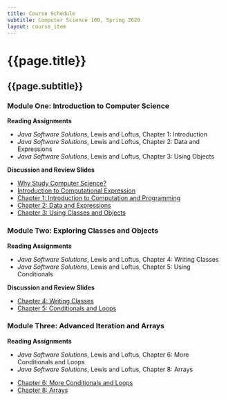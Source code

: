 ```yaml
---
title: Course Schedule
subtitle: Computer Science 100, Spring 2020
layout: course_item
---
```


# {{page.title}}
## {{page.subtitle}}

### Module One: Introduction to Computer Science

**Reading Assignments**

- <em>Java Software Solutions</em>, Lewis and Loftus, Chapter 1: Introduction
- <em>Java Software Solutions</em>, Lewis and Loftus, Chapter 2: Data and Expressions
- <em>Java Software Solutions</em>, Lewis and Loftus, Chapter 3: Using Objects

**Discussion and Review Slides**

<ul>

<li> <a target="_blank" rel="noopener" href="{{site.baseurl}}teaching/cs100S2020/provide/slides/cs100_whystudycomputerscience.html">Why Study Computer Science?</a>

<li> <a target="_blank" rel="noopener" href="{{site.baseurl}}teaching/cs100S2020/provide/slides/cs100_introduction.html">Introduction to Computational Expression</a>

<li> <a target="_blank" rel="noopener" href="{{site.baseurl}}teaching/cs100S2020/provide/slides/cs100_chapter1.html">Chapter 1: Introduction to Computation and Programming</a>

<li> <a target="_blank" rel="noopener" href ="{{site.baseurl}}teaching/cs100S2020/provide/slides/cs100_chapter2.html">Chapter 2: Data and Expressions</a>

<li> <a target="_blank" rel="noopener" href ="{{site.baseurl}}teaching/cs100S2020/provide/slides/cs100_chapter3.html">Chapter 3: Using Classes and Objects</a>

</ul>

### Module Two: Exploring Classes and Objects

**Reading Assignments**

- <em>Java Software Solutions</em>, Lewis and Loftus, Chapter 4: Writing Classes
- <em>Java Software Solutions</em>, Lewis and Loftus, Chapter 5: Using Conditionals

**Discussion and Review Slides**

<ul>

<li> <a target="_blank" rel="noopener" href ="{{site.baseurl}}teaching/cs100S2020/provide/slides/cs100_chapter4.html">Chapter 4: Writing Classes</a>
<li> <a target="_blank" rel="noopener" href ="{{site.baseurl}}teaching/cs100S2020/provide/slides/cs100_chapter5.html">Chapter 5: Conditionals and Loops</a>

</ul>

### Module Three: Advanced Iteration and Arrays

**Reading Assignments**

- <em>Java Software Solutions</em>, Lewis and Loftus, Chapter 6: More Conditionals and Loops
- <em>Java Software Solutions</em>, Lewis and Loftus, Chapter 8: Arrays

<ul>

<li> <a target="_blank" rel="noopener" href ="{{site.baseurl}}teaching/cs100S2020/provide/slides/cs100_chapter6.html">Chapter 6: More Conditionals and Loops</a>
<li> <a target="_blank" rel="noopener" href ="{{site.baseurl}}teaching/cs100S2020/provide/slides/cs100_chapter8.html">Chapter 8: Arrays</a>

</ul>
